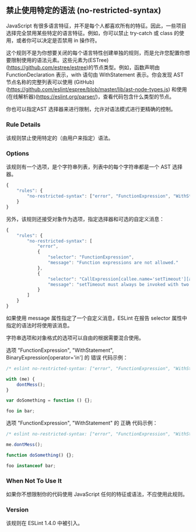 ## 禁止使用特定的语法 (no-restricted-syntax)

JavaScript 有很多语言特征，并不是每个人都喜欢所有的特征。因此，一些项目选择完全禁用某些特定的语言特征。例如，你可以禁止 try-catch 或 class 的使用，或者你可以决定是否禁用 in 操作符。

这个规则不是为你想要关闭的每个语言特性创建单独的规则，而是允许您配置你想要限制使用的语法元素。这些元素为(ESTree)(https://github.com/estree/estree)的节点类型。例如，函数声明由 FunctionDeclaration 表示，with 语句由 WithStatement 表示。你会发现 AST 节点名称的完整列表可以使用 (GitHub)(https://github.com/eslint/espree/blob/master/lib/ast-node-types.js) 和使用(在线解析器)(https://eslint.org/parser/)，查看代码包含什么类型的节点。

你也可以指定AST 选择器来进行限制，允许对语法模式进行更精确的控制。

### Rule Details
该规则禁止使用特定的（由用户来指定）语法。

### Options
该规则有一个选项，是个字符串列表，列表中的每个字符串都是一个 AST 选择器。
```js
{
    "rules": {
        "no-restricted-syntax": ["error", "FunctionExpression", "WithStatement", "BinaryExpression[operator='in']"]
    }
}
```
另外，该规则还接受对象作为选项，指定选择器和可选的自定义消息：
```js
{
    "rules": {
        "no-restricted-syntax": [
            "error",
            {
                "selector": "FunctionExpression",
                "message": "Function expressions are not allowed."
            },
            {
                "selector": "CallExpression[callee.name='setTimeout'][arguments.length!=2]",
                "message": "setTimeout must always be invoked with two arguments."
            }
        ]
    }
}
```
如果使用 message 属性指定了一个自定义消息，ESLint 在报告 selector 属性中指定的语法时将使用该消息。

字符串选项和对象格式的选项可以自由的根据需要混合使用。

选项 "FunctionExpression", "WithStatement", BinaryExpression[operator='in'] 的 错误 代码示例：
```js
/* eslint no-restricted-syntax: ["error", "FunctionExpression", "WithStatement", "BinaryExpression[operator='in']"] */

with (me) {
    dontMess();
}

var doSomething = function () {};

foo in bar;
```

选项 "FunctionExpression", "WithStatement" 的 正确 代码示例：
```js
/* eslint no-restricted-syntax: ["error", "FunctionExpression", "WithStatement", "BinaryExpression[operator='in']"] */

me.dontMess();

function doSomething() {};

foo instanceof bar;
```

### When Not To Use It
如果你不想限制你的代码使用 JavaScript 任何的特征或语法，不应使用此规则。

### Version
该规则在 ESLint 1.4.0 中被引入。

